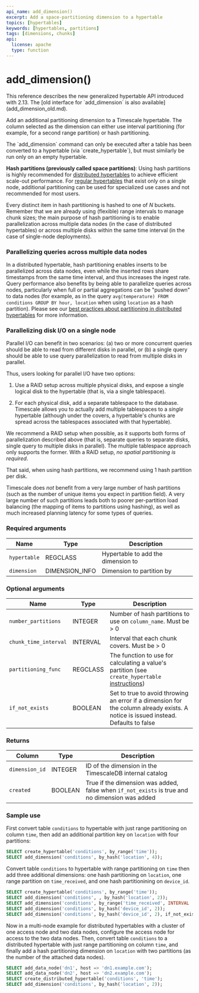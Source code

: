 ```yaml
---
api_name: add_dimension()
excerpt: Add a space-partitioning dimension to a hypertable
topics: [hypertables]
keywords: [hypertables, partitions]
tags: [dimensions, chunks]
api:
  license: apache
  type: function
---
```


# add_dimension()

<Highlight type="note">
This reference describes the new generalized hypertable API introduced with 2.13.
The [old interface for `add_dimension` is also available](add_dimension_old.md).
</Highlight>

Add an additional partitioning dimension to a Timescale hypertable.
The column selected as the dimension can either use interval
partitioning (for example, for a second range partition) or hash partitioning.

<Highlight type="warning">
The `add_dimension` command can only be executed after a table has been
converted to a hypertable (via `create_hypertable`), but must similarly
be run only on an empty hypertable.
</Highlight>

**Hash partitions (previously called space partitions)**: Using hash partitions is highly recommended
for [distributed hypertables][distributed-hypertables] to achieve
efficient scale-out performance. For [regular hypertables][regular-hypertables]
that exist only on a single node, additional partitioning can be used
for specialized use cases and not recommended for most users.

Every distinct item in hash partitioning is hashed to one of
*N* buckets. Remember that we are already using (flexible) range
intervals to manage chunk sizes; the main purpose of hash
partitioning is to enable parallelization across multiple
data nodes (in the case of distributed hypertables) or
across multiple disks within the same time interval
(in the case of single-node deployments).

### Parallelizing queries across multiple data nodes

In a distributed hypertable, hash partitioning enables inserts to be
parallelized across data nodes, even while the inserted rows share
timestamps from the same time interval, and thus increases the ingest rate.
Query performance also benefits by being able to parallelize queries
across nodes, particularly when full or partial aggregations can be
"pushed down" to data nodes (for example, as in the query
`avg(temperature) FROM conditions GROUP BY hour, location`
when using `location` as a hash partition). Please see our
[best practices about partitioning in distributed hypertables][distributed-hypertable-partitioning-best-practices]
for more information.

### Parallelizing disk I/O on a single node

Parallel I/O can benefit in two scenarios: (a) two or more concurrent
queries should be able to read from different disks in parallel, or
(b) a single query should be able to use query parallelization to read
from multiple disks in parallel.

Thus, users looking for parallel I/O have two options:

1.  Use a RAID setup across multiple physical disks, and expose a
single logical disk to the hypertable (that is, via a single tablespace).

1.  For each physical disk, add a separate tablespace to the
database. Timescale allows you to actually add multiple tablespaces
to a *single* hypertable (although under the covers, a hypertable's
chunks are spread across the tablespaces associated with that hypertable).

We recommend a RAID setup when possible, as it supports both forms of
parallelization described above (that is, separate queries to separate
disks, single query to multiple disks in parallel).  The multiple
tablespace approach only supports the former. With a RAID setup,
*no spatial partitioning is required*.

That said, when using hash partitions, we recommend using 1
hash partition per disk.

Timescale does *not* benefit from a very large number of hash
partitions (such as the number of unique items you expect in partition
field).  A very large number of such partitions leads both to poorer
per-partition load balancing (the mapping of items to partitions using
hashing), as well as much increased planning latency for some types of
queries.

### Required arguments

|Name|Type|Description|
|-|-|-|
|`hypertable`|REGCLASS|Hypertable to add the dimension to|
|`dimension`|DIMENSION_INFO | Dimension to partition by|

### Optional arguments

|Name|Type|Description|
|-|-|-|
|`number_partitions`|INTEGER|Number of hash partitions to use on `column_name`. Must be > 0|
|`chunk_time_interval`|INTERVAL|Interval that each chunk covers. Must be > 0|
|`partitioning_func`|REGCLASS|The function to use for calculating a value's partition (see `create_hypertable` [instructions][create_hypertable])|
|`if_not_exists`|BOOLEAN|Set to true to avoid throwing an error if a dimension for the column already exists. A notice is issued instead. Defaults to false|

### Returns

|Column|Type|Description|
|-|-|-|
|`dimension_id`|INTEGER|ID of the dimension in the TimescaleDB internal catalog|
|`created`|BOOLEAN|True if the dimension was added, false when `if_not_exists` is true and no dimension was added|

### Sample use

First convert table `conditions` to hypertable with just range
partitioning on column `time`, then add an additional partition key on
`location` with four partitions:

```sql
SELECT create_hypertable('conditions', by_range('time'));
SELECT add_dimension('conditions', by_hash('location', 4));
```

Convert table `conditions` to hypertable with range partitioning on
`time` then add three additional dimensions: one hash partitioning on
`location`, one range partition on `time_received`, and one hash
partitionining on `device_id`.

```sql
SELECT create_hypertable('conditions', by_range('time'));
SELECT add_dimension('conditions', , by_hash('location', 2));
SELECT add_dimension('conditions', by_range('time_received', INTERVAL '1 day'));
SELECT add_dimension('conditions', by_hash('device_id', 2));
SELECT add_dimension('conditions', by_hash('device_id', 2), if_not_exists => true);
```

Now in a multi-node example for distributed hypertables with a cluster
of one access node and two data nodes, configure the access node for
access to the two data nodes. Then, convert table `conditions` to
a distributed hypertable with just range partitioning on column `time`,
and finally add a hash partitioning dimension on `location`
with two partitions (as the number of the attached data nodes).

```sql
SELECT add_data_node('dn1', host => 'dn1.example.com');
SELECT add_data_node('dn2', host => 'dn2.example.com');
SELECT create_distributed_hypertable('conditions', 'time');
SELECT add_dimension('conditions', by_hash('location', 2));
```

[create_hypertable]: /api/:currentVersion:/hypertable/create_hypertable/
[distributed-hypertable-partitioning-best-practices]: /use-timescale/:currentVersion:/hypertables/about-hypertables/#space-partitioning
[distributed-hypertables]: /api/:currentVersion:/distributed-hypertables/create_distributed_hypertable/
[regular-hypertables]: /api/:currentVersion:/hypertable/create_hypertable/
